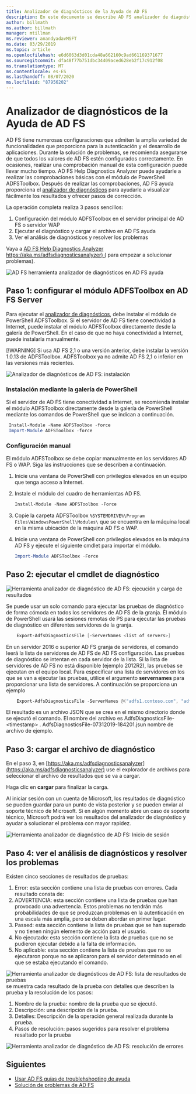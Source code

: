 ```yaml
---
title: Analizador de diagnósticos de la Ayuda de AD FS
description: En este documento se describe AD FS analizador de diagnóstico de ayuda y cómo puede realizar las comprobaciones básicas con AD FS módulo de PowerShell de diagnóstico.
author: billmath
ms.author: billmath
manager: mtillman
ms.reviewer: anandyadavMSFT
ms.date: 03/29/2019
ms.topic: article
ms.openlocfilehash: e6d6063d3d01cda48a662160c9ad661169371677
ms.sourcegitcommit: dfa48f77b751dbc34409aced628eb2f17c912f08
ms.translationtype: MT
ms.contentlocale: es-ES
ms.lasthandoff: 08/07/2020
ms.locfileid: "87956202"
---
```

# <a name="ad-fs-help-diagnostics-analyzer"></a>Analizador de diagnósticos de la Ayuda de AD FS

AD FS tiene numerosas configuraciones que admiten la amplia variedad de funcionalidades que proporciona para la autenticación y el desarrollo de aplicaciones. Durante la solución de problemas, se recomienda asegurarse de que todos los valores de AD FS estén configurados correctamente. En ocasiones, realizar una comprobación manual de esta configuración puede llevar mucho tiempo. AD FS Help Diagnostics Analyzer puede ayudarle a realizar las comprobaciones básicas con el módulo de PowerShell ADFSToolbox. Después de realizar las comprobaciones, AD FS ayuda proporciona el [analizador de diagnósticos](https://aka.ms/adfsdiagnosticsanalyzer) para ayudarle a visualizar fácilmente los resultados y ofrecer pasos de corrección.

La operación completa realiza 3 pasos sencillos:

1. Configuración del módulo ADFSToolbox en el servidor principal de AD FS o servidor WAP
2. Ejecutar el diagnóstico y cargar el archivo en AD FS ayuda
3. Ver el análisis de diagnósticos y resolver los problemas

Vaya a [AD FS Help Diagnostics Analyzer https://aka.ms/adfsdiagnosticsanalyzer) (](https://aka.ms/adfsdiagnosticsanalyzer) para empezar a solucionar problemas).

![AD FS herramienta analizador de diagnósticos en AD FS ayuda](media/ad-fs-diagonostics-analyzer/home.png)

## <a name="step-1-setup-the-adfstoolbox-module-on-ad-fs-server"></a>Paso 1: configurar el módulo ADFSToolbox en AD FS Server

Para ejecutar el [analizador de diagnósticos](https://aka.ms/adfsdiagnosticsanalyzer), debe instalar el módulo de PowerShell ADFSToolbox. Si el servidor de AD FS tiene conectividad a Internet, puede instalar el módulo ADFSToolbox directamente desde la galería de PowerShell. En el caso de que no haya conectividad a Internet, puede instalarla manualmente.

[!WARNING]
Si usa AD FS 2,1 o una versión anterior, debe instalar la versión 1.0.13 de ADFSToolbox. ADFSToolbox ya no admite AD FS 2,1 o inferior en las versiones más recientes.

![Analizador de diagnósticos de AD FS: instalación](media/ad-fs-diagonostics-analyzer/step1_v2.png)

### <a name="setup-using-powershell-gallery"></a>Instalación mediante la galería de PowerShell

Si el servidor de AD FS tiene conectividad a Internet, se recomienda instalar el módulo ADFSToolbox directamente desde la galería de PowerShell mediante los comandos de PowerShell que se indican a continuación.

   ```powershell
    Install-Module -Name ADFSToolbox -force
    Import-Module ADFSToolbox -force
   ```

### <a name="setup-manually"></a>Configuración manual

El módulo ADFSToolbox se debe copiar manualmente en los servidores AD FS o WAP. Siga las instrucciones que se describen a continuación.

1. Inicie una ventana de PowerShell con privilegios elevados en un equipo que tenga acceso a Internet.
2. Instale el módulo del cuadro de herramientas AD FS.

    ```powershell
    Install-Module -Name ADFSToolbox -Force
    ```
3. Copie la carpeta ADFSToolbox `%SYSTEMDRIVE%\Program Files\WindowsPowerShell\Modules\` que se encuentra en la máquina local en la misma ubicación de la máquina AD FS o WAP.

4. Inicie una ventana de PowerShell con privilegios elevados en la máquina AD FS y ejecute el siguiente cmdlet para importar el módulo.

    ```powershell
    Import-Module ADFSToolbox -Force
    ```

## <a name="step-2-execute-the-diagnostics-cmdlet"></a>Paso 2: ejecutar el cmdlet de diagnóstico

![Herramienta analizador de diagnóstico de AD FS: ejecución y carga de resultados](media/ad-fs-diagonostics-analyzer/step2_v2.png)

Se puede usar un solo comando para ejecutar las pruebas de diagnóstico de forma cómoda en todos los servidores de AD FS de la granja. El módulo de PowerShell usará las sesiones remotas de PS para ejecutar las pruebas de diagnóstico en diferentes servidores de la granja.

```powershell
    Export-AdfsDiagnosticsFile [-ServerNames <list of servers>]
```

En un servidor 2016 o superior AD FS granja de servidores, el comando leerá la lista de servidores de AD FS de AD FS configuración. Las pruebas de diagnóstico se intentan en cada servidor de la lista. Si la lista de servidores de AD FS no está disponible (ejemplo 2012R2), las pruebas se ejecutan en el equipo local. Para especificar una lista de servidores en los que se van a ejecutar las pruebas, utilice el argumento **servernames** para proporcionar una lista de servidores. A continuación se proporciona un ejemplo

```powershell
    Export-AdfsDiagnosticsFile -ServerNames @("adfs1.contoso.com", "adfs2.contoso.com")
```

El resultado es un archivo JSON que se crea en el mismo directorio donde se ejecutó el comando. El nombre del archivo es AdfsDiagnosticsFile- \<timestamp\> . AdfsDiagnosticsFile-07312019-184201.jsun nombre de archivo de ejemplo.

## <a name="step-3-upload-the-diagnostics-file"></a>Paso 3: cargar el archivo de diagnóstico

En el paso 3, en [https://aka.ms/adfsdiagnosticsanalyzer](https://aka.ms/adfsdiagnosticsanalyzer) use el explorador de archivos para seleccionar el archivo de resultados que se va a cargar.

Haga clic en **cargar** para finalizar la carga.

Al iniciar sesión con un cuenta de Microsoft, los resultados de diagnóstico se pueden guardar para un punto de vista posterior y se pueden enviar al soporte técnico de Microsoft. Si en algún momento abre un caso de soporte técnico, Microsoft podrá ver los resultados del analizador de diagnóstico y ayudar a solucionar el problema con mayor rapidez.

![Herramienta analizador de diagnóstico de AD FS: Inicio de sesión](media/ad-fs-diagonostics-analyzer/sign_in_step.png)

## <a name="step-4-view-diagnostics-analysis-and-resolve-any-issues"></a>Paso 4: ver el análisis de diagnósticos y resolver los problemas

Existen cinco secciones de resultados de pruebas:

1. Error: esta sección contiene una lista de pruebas con errores. Cada resultado consta de:
2. ADVERTENCIA: esta sección contiene una lista de pruebas que han provocado una advertencia. Estos problemas no tendrán más probabilidades de que se produzcan problemas en la autenticación en una escala más amplia, pero se deben abordar en primer lugar.
3. Passed: esta sección contiene la lista de pruebas que se han superado y no tienen ningún elemento de acción para el usuario.
4. No ejecutado: esta sección contiene la lista de pruebas que no se pudieron ejecutar debido a la falta de información.
5. No aplicable: esta sección contiene la lista de pruebas que no se ejecutaron porque no se aplicaron para el servidor determinado en el que se estaba ejecutando el comando.

![Herramienta analizador de diagnósticos de AD FS: lista de resultados de pruebas ](media/ad-fs-diagonostics-analyzer/step3a_v3.png) se muestra cada resultado de la prueba con detalles que describen la prueba y la resolución de los pasos:

1. Nombre de la prueba: nombre de la prueba que se ejecutó.
2. Descripción: una descripción de la prueba.
3. Detalles: Descripción de la operación general realizada durante la prueba.
4. Pasos de resolución: pasos sugeridos para resolver el problema resaltado por la prueba

![Herramienta analizador de diagnóstico de AD FS: resolución de errores](media/ad-fs-diagonostics-analyzer/step3b_v3.png)

## <a name="next"></a>Siguientes

- [Usar AD FS guías de troublehshooting de ayuda](https://aka.ms/adfshelp/troubleshooting )
- [Solución de problemas de AD FS](ad-fs-tshoot-overview.md)

